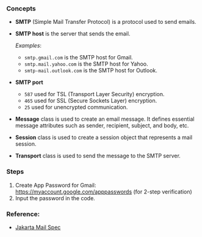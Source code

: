### Concepts
- **SMTP** (Simple Mail Transfer Protocol) is a protocol used to send emails.
- **SMTP host** is the server that sends the email.

    _Examples_:
  - `smtp.gmail.com` is the SMTP host for Gmail.
  - `smtp.mail.yahoo.com` is the SMTP host for Yahoo.
  - `smtp-mail.outlook.com` is the SMTP host for Outlook.
- **SMTP port**
  - `587` used for TSL (Transport Layer Security) encryption.
  - `465` used for SSL (Secure Sockets Layer) encryption.
  - `25` used for unencrypted communication.
- **Message** class is used to create an email message. It defines essential message attributes such as sender, recipient, subject, and body, etc.
- **Session** class is used to create a session object that represents a mail session.
- **Transport** class is used to send the message to the SMTP server.
### Steps
1. Create App Password for Gmail: https://myaccount.google.com/apppasswords (for 2-step verification)
2. Input the password in the code.
### Reference:
- [Jakarta Mail Spec](https://jakarta.ee/specifications/mail/2.1/jakarta-mail-spec-2.1)

